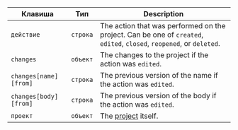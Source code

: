 | Клавиша               | Тип      | Description                                                                                                          |
| --------------------- | -------- | -------------------------------------------------------------------------------------------------------------------- |
| `действие`            | `строка` | The action that was performed on the project. Can be one of `created`, `edited`, `closed`, `reopened`, or `deleted`. |
| `changes`             | `объект` | The changes to the project if the action was `edited`.                                                               |
| `changes[name][from]` | `строка` | The previous version of the name if the action was `edited`.                                                         |
| `changes[body][from]` | `строка` | The previous version of the body if the action was `edited`.                                                         |
| `проект`              | `объект` | The [project](/rest/reference/projects) itself.                                                                      |
